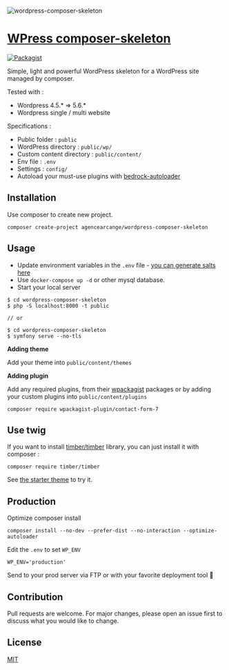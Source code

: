 ![wordpress-composer-skeleton](https://i.imgur.com/7RgYXQY.jpg)

# [WPress composer-skeleton](https://github.com/agencearcange/wordpress-composer-skeleton)

[![Packagist](https://img.shields.io/packagist/v/agencearcange/wordpress-composer-skeleton.svg)](https://packagist.org/packages/agencearcange/wordpress-composer-skeleton)

Simple, light and powerful WordPress skeleton for a WordPress site managed by composer. 

Tested with :

- Wordpress 4.5.* => 5.6.*
- Wordpress single / multi website

Specifications :

- Public folder : `public`
- WordPress directory : `public/wp/`
- Custom content directory : `public/content/`
- Env file : `.env`
- Settings : `config/`
- Autoload your must-use plugins with [bedrock-autoloader](https://github.com/roots/bedrock/blob/master/web/app/mu-plugins/bedrock-autoloader.php)

## Installation

Use composer to create new project.

```
composer create-project agencearcange/wordpress-composer-skeleton
```

## Usage

- Update environment variables in the `.env` file - [you can generate salts here](https://roots.io/salts.html)
- Use `docker-compose up -d` or other mysql database.
- Start your local server 

```
$ cd wordpress-composer-skeleton
$ php -S localhost:8000 -t public

// or 

$ cd wordpress-composer-skeleton
$ symfony serve --no-tls
```

**Adding theme**

Add your theme into `public/content/themes`

**Adding plugin**

Add any required plugins, from their [wpackagist](http://wpackagist.org/) packages or by adding your custom plugins into `public/content/plugins`

```
composer require wpackagist-plugin/contact-form-7
```

## Use twig

If you want to install [timber/timber](https://github.com/timber/timber) library, you can just install it with composer :

```
composer require timber/timber
```

See [the starter theme](https://github.com/timber/starter-theme) to try it.


## Production

Optimize composer install

```
composer install --no-dev --prefer-dist --no-interaction --optimize-autoloader
```

Edit the `.env` to set `WP_ENV`

```
WP_ENV='production'
```

Send to your prod server via FTP or with your favorite deployment tool  :rocket:

## Contribution

Pull requests are welcome. For major changes, please open an issue first to discuss what you would like to change.

## License

[MIT](https://choosealicense.com/licenses/mit/)


